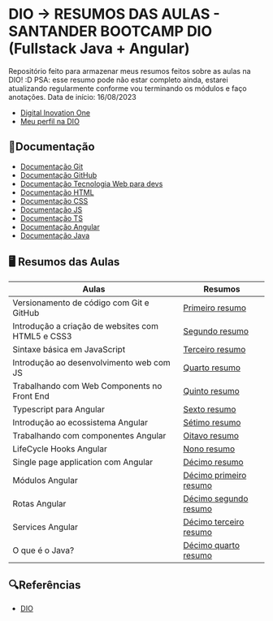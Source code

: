 # DIO -> RESUMOS DAS AULAS - SANTANDER BOOTCAMP DIO (Fullstack Java + Angular)

Repositório feito para armazenar meus resumos feitos sobre as aulas na DIO! :D
PSA: esse resumo pode não estar completo ainda, estarei atualizando regularmente conforme vou terminando os módulos e faço anotações. Data de início: 16/08/2023 
- [Digital Inovation One](https://web.dio.me/home) 
- [Meu perfil na DIO](https://www.dio.me/users/graziellapereira52)

## 📝Documentação
- [Documentação Git](https://git-scm.com/doc)
- [Documentação GitHub](https://docs.github.com/pt)
- [Documentação Tecnologia Web para devs](https://developer.mozilla.org/pt-BR/docs/Web)
- [Documentação HTML](https://developer.mozilla.org/pt-BR/docs/Web/HTML/Reference)
- [Documentação CSS](https://developer.mozilla.org/pt-BR/docs/Web/CSS)
- [Documentação JS](https://developer.mozilla.org/pt-BR/docs/Web/JavaScript)
- [Documentação TS](https://www.typescriptlang.org/pt/docs/)
- [Documentação Angular](https://angular.io/docs)
- [Documentação Java](https://glysns.gitbook.io/java-basico/sintaxe/documentacao) 
## 🖥 Resumos das Aulas
| Aulas | Resumos | 
| -------- | -------- | 
| Versionamento de código com Git e GitHub | [Primeiro resumo](https://docs.google.com/document/d/1zN7T-wsKHgfkkKPtnHbgZ1knNnPymIlK3FOhCrG_DKY/edit?usp=sharing) | 
| Introdução a criação de websites com HTML5 e CSS3 | [Segundo resumo](https://docs.google.com/document/d/1MI6XTTu-7JDUFlrjUK2ewdQ_VKjhCIzqAxGLohk3dn0/edit?usp=sharing) | 
| Sintaxe básica em JavaScript | [Terceiro resumo](https://docs.google.com/document/d/16_f5zTYK9a68aBLMSx2qOn_BpxXIBE-s90CC3RkChPo/edit?usp=sharing) | 
| Introdução ao desenvolvimento web com JS | [Quarto resumo](https://docs.google.com/document/d/1RCXvXYEp8X9AMm6tL2TKk-cMDJeB94sMIqnzYvjc36Y/edit?usp=sharing) |
| Trabalhando com Web Components no Front End | [Quinto resumo](https://docs.google.com/document/d/1moP3lHuP88WnWwInBPLEv9eqv6X5wbnaTDs7KR-ibVs/edit?usp=sharing) |
| Typescript para Angular | [Sexto resumo](https://docs.google.com/document/d/1ZjKqGOWLRpvpCFkn7AWe9OC0OWoguwrS60EzPqdcYKU/edit?usp=sharing) |
| Introdução ao ecossistema Angular | [Sétimo resumo](https://docs.google.com/document/d/1zDCECqDm524wIoFZJ882plL-6MnoNUynrfGGNo8PIX8/edit?usp=sharing) |
| Trabalhando com componentes Angular | [Oitavo resumo](https://docs.google.com/document/d/1mRCaMdOuO7RARWxsKfgmVvA3535AjRr2YGxz8JkU4fw/edit?usp=sharing) |
| LifeCycle Hooks Angular | [Nono resumo](https://docs.google.com/document/d/1Aj51Fvp7g31qlmWh2pfVhdE8OFpM9IiauEsG5UZYCB4/edit?usp=sharing) |
| Single page application com Angular | [Décimo resumo](https://docs.google.com/document/d/1_hWld9L8WKE-kowQrNsR-wPT099BJMXTvc5QH12iFos/edit?usp=sharing) |
| Módulos Angular | [Décimo primeiro resumo](https://docs.google.com/document/d/1zndcBds3KgHv2zwqDfjcbXz33mT_UU3z1szSgt1YO3k/edit?usp=sharing) |
| Rotas Angular | [Décimo segundo resumo](https://docs.google.com/document/d/12b5kMU1xgkEqJOHPBAR0jzNRni7n-Uzi3_hKt4QKA8U/edit?usp=sharing) |
| Services Angular | [Décimo terceiro resumo](https://docs.google.com/document/d/1VdCohHzCEWQjKlhvy7ftYyH6qUxtkintCqOUCm9mHIo/edit?usp=sharing) |
| O que é o Java? | [Décimo quarto resumo](https://docs.google.com/document/d/12h8XPmeNdP5_3vv5ExAHbd9QSCI4OFIvwI8HU0PDgQs/edit?usp=sharing) |
## 🔍Referências
- [DIO](https://web.dio.me/home)
